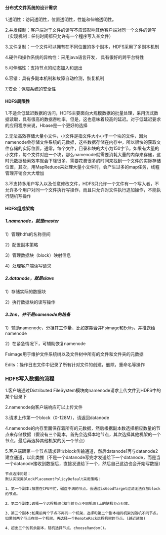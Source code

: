 #### 分布式文件系统的设计需求

1.透明性：访问透明性，位置透明性，性能和伸缩透明性。

2.并发控制：客户端对于文件的读写不应该影响其他客户端对同一个文件的读写（实现机制：任何时间都只允许有一个程序写入某文件）

3.文件复制：一个文件可以拥有在不同位置的多个副本，HDFS采用了多副本机制

4.硬件和操作系统的异构性：采用java语言开发， 具有很好的跨平台特性

5.可伸缩性：支持节点的动态加入和退出

6.容错：具有多副本机制和故障自动检测，恢复机制

7.安全：保障系统的安全性

#### HDFS局限性

1.不适合低延迟数据的访问，HDFS主要面向大规模数据的批量处理，采用流式数据读取，具有很高的数据吞吐率，但是，这也意味着较高的延迟。对于低延迟要求的应用程序来说，Hbase是一个更好的选择

2.无法高效存储大量小文件，小文件是指文件大小小于一个块的文件，因为namenode会存储文件系统的元数据，这些数据存储在内存中，所以很快的获取文件存储的实际位置，通常，每个文件，目录和块的大小为150字节，如果有大量的小文件，每个文件对应一个块，那么namenode就需要消耗大量的内存来存储，这时元数据检索效率就会下降很多，需要花费很多的时间来找到一个文件的实际存储位置，其次，用MapReduce来处理大量小文件时，会产生过多的map任务，线程管理开销会大大增加

3.不支持多用户写入以及任意修改文件，HDFS只允许一个文件有一个写入者，不允许多个用户对同一个文件执行写操作，而且只允许对文件执行追加操作，不能执行随机写操作

#### HDFS组成架构

##### 1.namenode，就是master

1）管理hdfs的名称空间

2）配置副本策略

3）管理数据块（block）映射信息

4）处理客户端读写请求

##### 2.datanode，就是slave

1）存储实际的数据块

2）执行数据块的读写操作

##### 3.2nn，并不是namenode的热备

1）辅助namenode，分担其工作量，比如定期合并Fsimage和Edits，并推送给namenode

2）在紧急情况下，可辅助恢复namenode

Fsimage用于维护文件系统树以及文件树中所有的文件和文件夹的元数据

Edits：操作日志文件中记录了所有针对文件的创建，删除，重命名等操作

### HDFS写入数据的流程

1.客户端通过Distributed FileSystem模块向namenode请求上传文件到HDFS中的某个目录下

2.namenode向客户端响应可以上传文件

3.请求上传第一个block（0-128M），请返回datanode

4.namenode的内存里面保存着所有的元数据，然后根据副本数选择相应数量的节点来存储数据（假设有三个副本，首先会选择本地节点，其次选择其他机架的一个节点，最后再选择其他机架的另一个节点）

5.客户端跟第一个节点请求建立block传输通道，然后datanode1再与datanode2建立通道，以此类推（不是一个datanode写完才发送给下一个datanode，而是当一个datanode接收到数据后，直接发送给下一个，然后自己这边也会开始写数据）

~~~wiki
节点选择问题：
默认实现类BlockPlacementPolicyDefault采用策略：

1、第一个副本:放置在CPU不忙，磁盘不满的节点。会通过isGoodTarget过滤无法存放block的节点。

2、第二个副本:选择一个远程机架(和当前节点不同机架)上的随机节点存放。

3、第三个副本:如果前两个节点不再同一个机架，选择和第二个副本相同机架的随机不同节点。如果前两个节点在同一个机架，再选择一个RemoteRack远程机架的节点。(越近越快)

4、超出三个的其余副本，随机选择节点，chooseRandom()。
~~~

